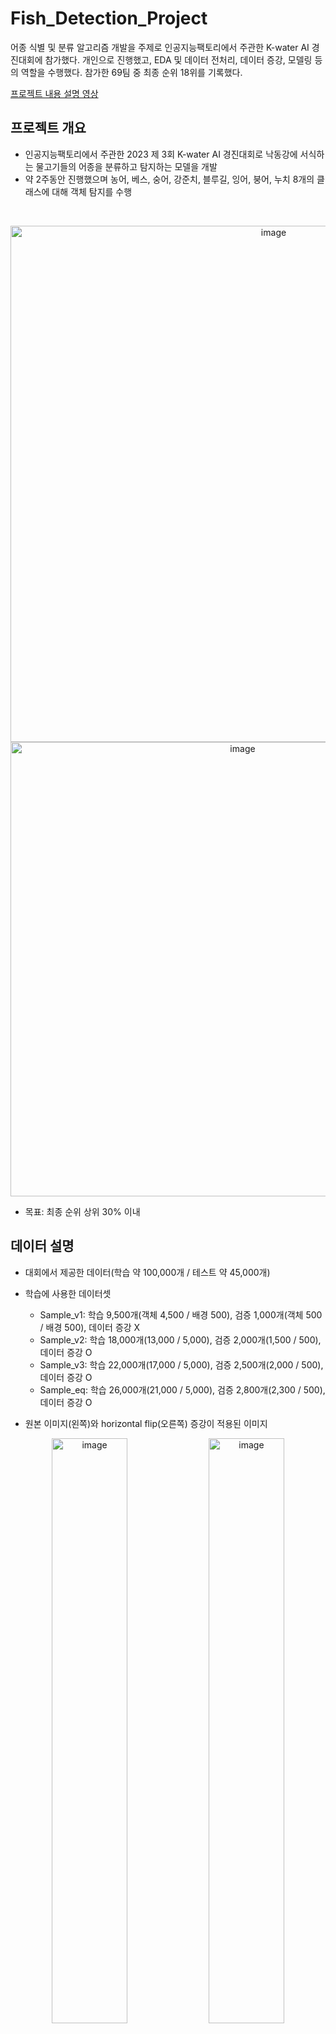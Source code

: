 # Fish_Detection_Project
어종 식별 및 분류 알고리즘 개발을 주제로 인공지능팩토리에서 주관한 K-water AI 경진대회에 참가했다. 개인으로 진행했고, EDA 및 데이터 전처리, 데이터 증강, 모델링 등의 역할을 수행했다. 참가한 69팀 중 최종 순위 18위를 기록했다.

[프로젝트 내용 설명 영상](https://drive.google.com/file/d/1Ia6KdAJUfGKAQpYGjnAknZ9I6ZjGwWeq/view?usp=drive_link)

## 프로젝트 개요
- 인공지능팩토리에서 주관한 2023 제 3회 K-water AI 경진대회로 낙동강에 서식하는 물고기들의 어종을 분류하고 탐지하는 모델을 개발
- 약 2주동안 진행했으며 농어, 베스, 숭어, 강준치, 블루길, 잉어, 붕어, 누치 8개의 클래스에 대해 객체 탐지를 수행

<br>
<p align="center">

<img width="826" alt="image" src="https://github.com/Hyeonseung0103/Fish_Detection_Project/assets/97672187/3ad7a15e-1b35-4d33-8680-9b826bff3a6f">

<img width="727" alt="image" src="https://github.com/Hyeonseung0103/Fish_Detection_Project/assets/97672187/be4e5b26-8899-4a8f-9bb2-aba05c76fa03">


<br>

- 목표: 최종 순위 상위 30% 이내


## 데이터 설명
- 대회에서 제공한 데이터(학습 약 100,000개 / 테스트 약 45,000개)
- 학습에 사용한 데이터셋
  - Sample_v1: 학습 9,500개(객체 4,500 / 배경 500), 검증 1,000개(객체 500 / 배경 500), 데이터 증강 X
  - Sample_v2: 학습 18,000개(13,000 / 5,000), 검증 2,000개(1,500 / 500), 데이터 증강 O
  - Sample_v3: 학습 22,000개(17,000 / 5,000), 검증 2,500개(2,000 / 500), 데이터 증강 O
  - Sample_eq: 학습 26,000개(21,000 / 5,000), 검증 2,800개(2,300 / 500), 데이터 증강 O

- 원본 이미지(왼쪽)와 horizontal flip(오른쪽) 증강이 적용된 이미지
<p align = "center">
<img width="49%" alt="image" src="https://github.com/Hyeonseung0103/Fish_Detection_Project/assets/97672187/078d3614-291b-420f-ab8f-f73be377b7c1">
<img width="49%" alt="image" src="https://github.com/Hyeonseung0103/Fish_Detection_Project/assets/97672187/7049aa73-8754-4cbd-8489-3a8336fbec04">
</p>

<br>

- Blur(왼쪽)와 Clahe(오른쪽) 증강이 적용된 이미지

<p align = "center">
<img width="49%" alt="image" src="https://github.com/Hyeonseung0103/Fish_Detection_Project/assets/97672187/49010a57-c8d9-437d-931e-ef5d8424d8c6">
<img width="49%" alt="image" src="https://github.com/Hyeonseung0103/Fish_Detection_Project/assets/97672187/a3e11f95-2fe9-4779-a848-8a33e176e514">
</p>

## 모델링
YOLOv8, YOLO-NAS, Faster R-CNN 모델을 사용했고 평가지표는 mAP50과 대회 평가지표인 F1-score를 사용했다.

### 1. 사용한 모델
1. YOLOv8
  - 2023년 1월에 출시된 ultralytics의 최신 YOLO 모델
  - 트랜스포머를 기반으로 객체 탐지 뿐만 아니라 분류, 세그멘테이션 등의 다양한 태스크를 수행할 수 있는 통합 프레임워크
  - 간단한 코드만으로도 학습과 추론이 가능하면서 이전버전의 YOLO 시리즈 보다 준수한 성능
  - 모델의 크기에 따라 n,s,m,l로 나눌 수 있고 본 프로젝트를 진행하며 모든 크기의 모델을 다 사용
   
2. YOLO-NAS
  - 2023년 5월에 출시됐고 Deci에서 개발한 YOLO의 가장 최신 모델
  - 이전 YOLO 시리즈와는 달리 quantization을 사용하여 정확도와 연산 속도를 개선시킴
  - 학습 중에 quantization block을 사용하여 quantization performance 향상
  - Post-training quantization으로 학습 후에 파라미터를 INT8 포멧으로 변환
  - 본 프로젝트에서 s,m,l 모두 사용

3. Faster R-CNN
- 다양한 실험을 위해 two stage 모델이면서 R-CNN 계열의 모델들 중 준수한 성능을 가지고 있는 Faster R-CNN 사용
- 이전 버전인 Fast R-CNN, R-CNN과는 달리 selective search 알고리즘 대신 anchor box를 사용하여 하나의 통일된 네트워크로 region proposals과 탐지를 수행
- Backbone으로는 ResNetX101에 FPN이 적용된 네트워크를 사용   

### 2. 성능
1. YOLOv8-nano
- Sample v1, v2, v3, eq 모든 데이터셋을 다 사용하고 n,s,m,l 모든 아키텍처를 다 사용했지만 sample_v2 데이터셋과 nano 모델을 사용했을 때 test F1-score가 0.635(confidence threshold 0.75)로 가장 높았음
- Sample_v1 dataset: test F1-score 0.529(에포크 20)
- Sample_v2 dataset: test F1-score 0.635(에포크 60 및 하이퍼파라미터 튜닝)
- Sample_v3 dataset: test F1-score 0.616(에포크 100 및 하이퍼파라미터 튜닝)
- Sample_eq dataset: test F1-score 0.622(에포크 120 및 하이퍼파라미터 튜닝)

2. YOLO-NAS
- sample_v2, v3 데이터셋을 사용하고 s,m,l 모든 아키텍처를 다 사용했지만 YOLOv8-nano 모델보다 성능이 많이 떨어져서 더 이상 실험을 진행하지 않음
- YOLO-NAS-S: test F1-score 0.567(에포크 40 및 하이퍼파라미터 튜닝)
- YOLO-NAS-M: test F1-score 0.42(에포크 20)
- YOLO-NAS-L: test F1-score 0.529(에포크 35 및 하이퍼파라미터 튜닝)

3. Faster R-CNN
- Sample_eq 데이터셋으로 학습했고 오랜 시간 학습했지만 학습 시간 대비 성능이 저조해서 더 이상 실험을 진행하지 않음
- Sample_eq dataset: test F1-score 0.507(에포크 25 및 하이퍼파라미터 튜닝)


### 3. Weighted Boxes Fusion
- 단일 모델로 예측을 하는 것보다 성능이 좋은 모델들을 결합하여 하나의 결과를 도출하는 것이 괜찮은 아이디어라고 판단
- 성능이 가장 좋았던 YOLOv8-nano 모델들 중 증강이 적용된 데이터셋(v2, v3, eq)에서 가장 좋은 test F1-score를 가진 모델을 하나 혹은 두개 선별하여 총 4개의 모델 사용
- Sample_v2(0.635, 0.625), Sample_v3(0.616), Sample_eq(0.622)
  - WBF weights = [2,2,1,1], iou_thr = 0.6, skip_box_thr = 0.81
  - 4개의 모델을 사용하여 WBF를 적용한 결과 Final test F1-score 0.637을 기록하며 성능 향상

## 한계점, 해결방안, 느낀점
- YOLO 외에 더 다양한 모델들을 돌려보지 못했고 데이터 증강과 YOLOv8-nano 모델의 하이퍼파라미터 튜닝에 의존<br>
  -> 다른 아키텍처와 알고리즘을 가진 모델들을 다양하게 돌려보는 것이 성능향상에 더 좋을 것
    
- 데이터가 충분하지 않아서 데이터 증강을 적용했지만 여전히 부족, 상대적으로 가벼운 모델의 성능이 더 좋았음<br>
  -> 학습 할 데이터가 충분하지 않을때 어떻게 성능을 높여야하는지에 대한 경험과 지식이 필요
     
- 모델 구축을 완료했는데도 GPU 메모리의 한계로 여러 모델들을 학습시키지 못함<br>
  -> 현재 환경에서 가용한 모델과 데이터셋의 크기가 어느 정도인지를 빠르게 파악하여 시간 낭비를 최소화

**개인적으로 참가했던 첫 대회이면서 총 69팀 중 최종 순위 18위(상위 25%)를 기록했다. 더 높은 순위를 달성하지못해서 조금 아쉽긴하지만 이전부터 적용해보고 싶었던 데이터 증강, WBF 등 다양한 기법들을 적용해볼 수 있어서 성적을 떠나 정말 많이 배웠고, 부족한 부분을 더 공부해보고 싶다는 생각이 들었던 의미있는 시간이었다!**
